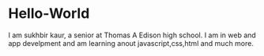 # Hello-World

I am sukhbir kaur, a senior at Thomas A Edison high school. I am in web and app develpment and am learning anout javascript,css,html and much more.
